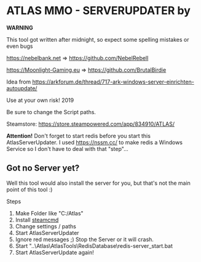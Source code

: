# ATLAS MMO - SERVERUPDATER by 

__WARNING__

This tool got written after midnight, so expect some spelling mistakes or even bugs

https://nebelbank.net => https://github.com/NebelRebell

https://Moonlight-Gaming.eu => https://github.com/BrutalBirdie

Idea from https://arkforum.de/thread/717-ark-windows-server-einrichten-autoupdate/

Use at your own risk! 2019

Be sure to change the Script paths.

Steamstore: https://store.steampowered.com/app/834910/ATLAS/

**Attention!**
Don't forget to start redis before you start this AtlasServerUpdater.
I used https://nssm.cc/ to make redis a Windows Service so I don't have to deal with that "step"...

## Got no Server yet?

Well this tool would also install the server for you, but that's not the main point of this tool :)

Steps
1. Make Folder like "C:/Atlas"
2. Install [steamcmd](https://developer.valvesoftware.com/wiki/SteamCMD)
3. Change settings / paths 
4. Start AtlasServerUpdater
5. Ignore red messages ;) Stop the Server or it will crash.
6. Start "..\Atlas\AtlasTools\RedisDatabase\redis-server_start.bat
7. Start AtlasServerUpdate again!
